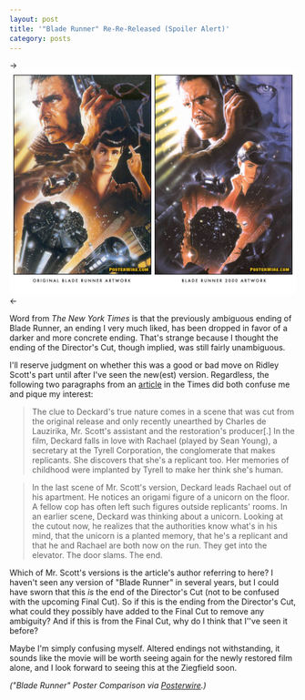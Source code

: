 ```yaml
---
layout: post
title: '"Blade Runner" Re-Re-Released (Spoiler Alert)'
category: posts
---
```


-> <img src='/images/blade_runner_poster_comparison.jpg' alt='Blade Runner Poster Comparison' /> <-

Word from _The New York Times_ is that the previously ambiguous ending of Blade Runner, an ending I very much liked, has been dropped in favor of a darker and more concrete ending.  That's strange because I thought the ending of the Director's Cut, though implied, was still fairly unambiguous.

I'll reserve judgment on whether this was a good or bad move on Ridley Scott's part until after I've seen the new(est) version.  Regardless, the following two paragraphs from an <a href="http://www.nytimes.com/2007/09/30/movies/30kapl.html?ref=movies">article</a> in the Times did both confuse me and pique my interest:

> The clue to Deckard's true nature comes in a scene that was cut from the original release and only recently unearthed by Charles de Lauzirika, Mr. Scott's assistant and the restoration's producer[.] In the film, Deckard falls in love with Rachael (played by Sean Young), a secretary at the Tyrell Corporation, the conglomerate that makes replicants. She discovers that she's a replicant too. Her memories of childhood were implanted by Tyrell to make her think she's human.

> In the last scene of Mr. Scott's version, Deckard leads Rachael out of his apartment. He notices an origami figure of a unicorn on the floor. A fellow cop has often left such figures outside replicants' rooms. In an earlier scene, Deckard was thinking about a unicorn. Looking at the cutout now, he realizes that the authorities know what's in his mind, that the unicorn is a planted memory, that he's a replicant and that he and Rachael are both now on the run. They get into the elevator. The door slams. The end.

Which of Mr. Scott's versions is the article's author referring to here?  I haven't seen any version of "Blade Runner" in several years, but I could have sworn that this _is_ the end of the Director's Cut (not to be confused with the upcoming Final Cut).  So if this is the ending from the Director's Cut, what could they possibly have added to the Final Cut to remove any ambiguity?  And if this is from the Final Cut, why do I think that I''ve seen it before?

Maybe I'm simply confusing myself.  Altered endings not withstanding, it sounds like the movie will be worth seeing again for the newly restored film alone, and I look forward to seeing this at the Ziegfield soon.

_("Blade Runner" Poster Comparison via <a href="http://www.posterwire.com">Posterwire</a>.)_